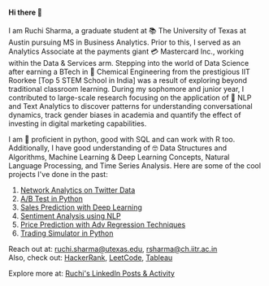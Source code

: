 #### Hi there 👋

I am Ruchi Sharma, a graduate student at 📚 The University of Texas at Austin pursuing MS in Business Analytics. Prior to this, I served as an Analytics Associate at the payments giant 💳 Mastercard Inc., working within the Data & Services arm. Stepping into the world of Data Science after earning a BTech in 🧪 Chemical Engineering from the prestigious IIT Roorkee [Top 5 STEM School in India] was a result of exploring beyond traditional classroom learning. During my sophomore and junior year, I contributed to large-scale research focusing on the application of 💬 NLP and Text Analytics to discover patterns for understanding conversational dynamics, track gender biases in academia and quantify the effect of investing in digital marketing capabilities. 

I am 👔 proficient in python, good with SQL and can work with R too. Additionally, I have good understanding of 🤓 Data Structures and Algorithms, Machine Learning & Deep Learning Concepts, Natural Language Processing, and Time Series Analysis. Here are some of the cool projects I've done in the past:
1. [Network Analytics on Twitter Data](https://github.com/honeybadger21/Network-Analytics-Adani-Tweets/blob/main/AdaniNetworkAnalytics.ipynb)
2. [A/B Test in Python](https://github.com/honeybadger21/ABTest-Python/blob/main/ABTest.ipynb)
3. [Sales Prediction with Deep Learning](https://github.com/honeybadger21/sales-prediction-with-deep-learning/blob/main/FutureSalesDL.ipynb)
4. [Sentiment Analysis using NLP](https://github.com/honeybadger21/twitter-data-sentiment-analysis/blob/main/SentiTweets.ipynb)
5. [Price Prediction with Adv Regression Techniques](https://github.com/honeybadger21/house-prices-regression/blob/main/House-Prices.ipynb)
6. [Trading Simulator in Python](https://github.com/honeybadger21/trading-sim/blob/main/TradingSimulator.ipynb)

Reach out at: ruchi.sharma@utexas.edu, rsharma@ch.iitr.ac.in \
Also, check out: [HackerRank](https://www.hackerrank.com/ruch21), [LeetCode](https://leetcode.com/WamDam/), [Tableau](https://public.tableau.com/app/profile/ruchis21)

Explore more at: [Ruchi's LinkedIn Posts & Activity](https://www.linkedin.com/in/ruchi2110/recent-activity/shares/)

<!-- ![Profile View Counter](https://komarev.com/ghpvc/?username=honeybadger21) --> 
<!--
**honeybadger21/honeybadger21** is a ✨ _special_ ✨ repository because its `README.md` (this file) appears on your GitHub profile.

Here are some ideas to get you started:

- 🔭 I’m currently working on ...
- 🌱 I’m currently learning ...
- 👯 I’m looking to collaborate on ...
- 🤔 I’m looking for help with ...
- 💬 Ask me about ...
- 📫 How to reach me: ...
- 😄 Pronouns: ...
- ⚡ Fun fact: ...
-->
